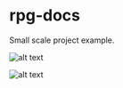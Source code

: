 # rpg-docs
Small scale project example.

![alt text]([http://url/to/img.png](https://raw.githubusercontent.com/fuatboluk/rpg-docs/refs/heads/main/en.png))

![alt text]([http://url/to/img.png](https://raw.githubusercontent.com/fuatboluk/rpg-docs/refs/heads/main/tr.png))
